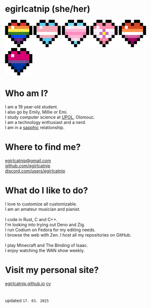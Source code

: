 # egirlcatnip (she/her)

![Rainbow](/assets/img/hearts/rainbow.webp)
![Transgender](/assets/img/hearts/trans.webp)
![Transfemme](/assets/img/hearts/transfemme.webp)
![Sapphic](/assets/img/hearts/sapphic.webp)
![Lesbian](/assets/img/hearts/lesbian.webp)
![Bisexual](/assets/img/hearts/bisexual.webp)
#

# Who am I?

I am a 19 year-old student.
<br> I also go by Emily, Millie or Emi.
<br> I study computer science at [UPOL](https://inf.upol.cz), Olomouc.
<br> I am a technology enthusiast and a nerd.
<br> I am in a [sapphic](https://en.wikipedia.org/wiki/Sapphism) relationship.
<br>


# Where to find me?

[egirlcatnip@gmail.com](mailto:egirlcatnip@gmail.com)
<br> [github.com/egirlcatnip](https://github.com/egirlcatnip)
<br> [discord.com/users/egirlcatnip](https://discord.com/users/egirlcatnip)
<br>

# What do I like to do?

I love to customize all customizable.
<br>
I am an amateur musician and pianist.
<br>
<br>
I code in Rust, C and C++.
<br>
I'm looking into trying out Deno and Zig.
<br>
I run Codium on Fedora for my editing needs.
<br>
I browse the web with Zen. I host all my repositories on GitHub.
<br>
<br>
I play Minecraft and The Binding of Isaac.
<br>
I enjoy watching the WAN show weekly.
<br>

# Visit my personal site?

[egirlcatnip.github.io](https://egirlcatnip.github.io/)
[cv](https://egirlcatnip.github.io/cv)

#
updated `17. 03. 2025`
